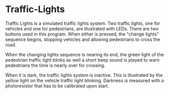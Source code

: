 # Traffic-Lights

Traffic Lights is a simulated traffic lights system.
Two traffic lights, one for vehicles and one for
pedestrians, are illustrated with LEDs. There are two
buttons used in this program. When either is pressed,
the "change lights" sequence begins, stopping vehicles
and allowing pedestrians to cross the road.
   
When the changing lights sequence is nearing its end,
the green light of the pedestrian traffic light blinks
as well a short beep sound is played to warn pedestrians
the time is nearly over for crossing.
   
When it is dark, the traffic lights system is inactive.
This is illustrated by the yellow light on the vehicle
traffic light blinking. Darkness is measured with a
photoresistor that has to be calibrated upon start.
